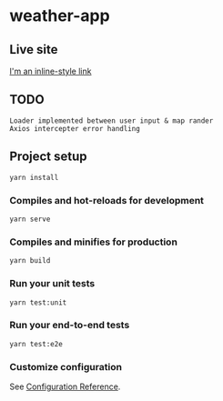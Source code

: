 # weather-app

## Live site
[I'm an inline-style link](https://cocky-blackwell-8fdee1.netlify.com/)


## TODO
```
Loader implemented between user input & map rander
Axios intercepter error handling
```

## Project setup
```
yarn install
```

### Compiles and hot-reloads for development
```
yarn serve
```

### Compiles and minifies for production
```
yarn build
```

### Run your unit tests
```
yarn test:unit
```

### Run your end-to-end tests
```
yarn test:e2e
```

### Customize configuration
See [Configuration Reference](https://cli.vuejs.org/config/).
